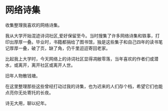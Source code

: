 # 网络诗集
收集整理我喜欢的网络诗集。

我从大学开始混迹诗词社区,爱好保留至今。当时搜集了许多网络诗集和轶事，打印出厚厚一叠。毕业时，书籍都捐给了图书馆，独是这些集子和自己四年的读书笔记厚厚一叠，破了页，缺了角，仍千里迢迢寄回老家。

比起我上大学时，今天网络上的诗词社区显得凋敝零落，当年喜欢的作者们或潜水，或离开，离开社区或离开人世。

旧年人物散钱塘。

在这里整理那些这些曾经打动过我的诗集，也为迟来的人们存个档，希望它们也能点亮你无处寄托的长夜。

诗无大用，聊以纪年。

